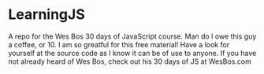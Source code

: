 # LearningJS
A repo for the Wes Bos 30 days of JavaScript course. Man do I owe this guy a coffee, or 10. I am so greatful for this free material! Have a look for yourself at the source code as I know it can be of use to anyone. If you have not already heard of Wes Bos, check out his 30 days of JS at WesBos.com 

